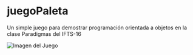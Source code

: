 # juegoPaleta
Un simple juego para demostrar programación orientada a objetos en la clase Paradigmas del IFTS-16

![Imagen del Juego](https://github.com/jpconver/juegoPaleta/blob/master/doc/juego.png)

